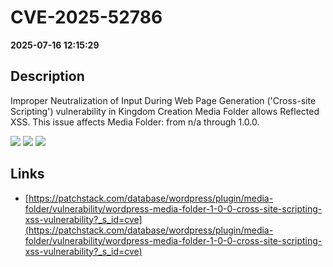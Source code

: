 # CVE-2025-52786

**2025-07-16 12:15:29**

## Description
Improper Neutralization of Input During Web Page Generation ('Cross-site Scripting') vulnerability in Kingdom Creation Media Folder allows Reflected XSS. This issue affects Media Folder: from n/a through 1.0.0.

![](https://img.shields.io/static/v1?label=Score&message=7.1&color=red)
![](https://img.shields.io/static/v1?label=Severity&message=HIGH&color=red)
![](https://img.shields.io/static/v1?label=CWE&message=XSS&color=green)

## Links
- [https://patchstack.com/database/wordpress/plugin/media-folder/vulnerability/wordpress-media-folder-1-0-0-cross-site-scripting-xss-vulnerability?_s_id=cve](https://patchstack.com/database/wordpress/plugin/media-folder/vulnerability/wordpress-media-folder-1-0-0-cross-site-scripting-xss-vulnerability?_s_id=cve)
